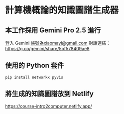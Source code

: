 # 計算機概論的知識圖譜生成器

## 本工作採用 Gemini Pro 2.5 進行

登入 Gemini 帳號為xiaomayi@gmail.com
對話連結：https://g.co/gemini/share/5bf578409ae8

## 使用的 Python 套件

```=python
pip install networkx pyvis
```

## 將生成的知識圖譜放到 Netlify

https://course-intro2computer.netlify.app/
